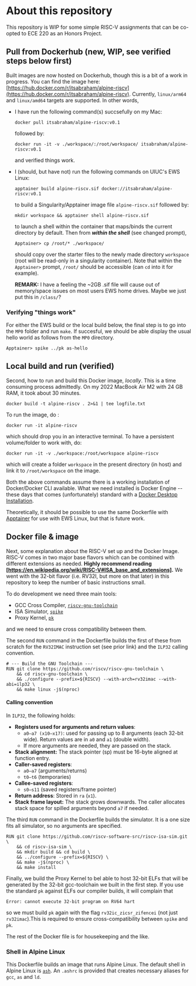 # About this repository 

This repository is WIP for some simple RISC-V assignments that can be co-opted
to ECE 220 as an Honors Project. 

## Pull from Dockerhub (new, WIP, see verified steps below first)

Built images are now hosted on Dockerhub, though this is a bit of a work in progress. 
You can find the image here: [https://hub.docker.com/r/itsabraham/alpine-riscv](https://hub.docker.com/r/itsabraham/alpine-riscv).
Currently, `linux/arm64` and `linux/amd64` targets are supported. In other words, 

 - I have run the following command(s) succsefully on my Mac:
   
   ```
   docker pull itsabraham/alpine-riscv:v0.1
   ```
   followed by:
   
   ```
   docker run -it -v ./workspace/:/root/workspace/ itsabraham/alpine-riscv:v0.1
   ```
   and verified things work.
   
 - I (should, but have not) run the following commands on UIUC's EWS Linux:
   
   ```
   apptainer build alpine-riscv.sif docker://itsabraham/alpine-riscv:v0.1
   ```
   to build a Singularity/Apptainer image file `alpine-riscv.sif` followed by:
   ```
   mkdir workspace && apptainer shell alpine-riscv.sif
   ```
   to launch a shell within the container that maps/binds the current directory by default.
   Then from **_within the shell_** (see changed prompt),
   ```
   Apptainer> cp /root/* ./workspace/
   ```
   should copy over the starter files to the newly made directory `workspace` (root will be read-only in a singularity container). Note that within the `Apptainer>` prompt, `/root/` should be accessible (can `cd` into it for example). 

   **REMARK:** I have a feeling the ~2GB .sif file will cause out of memory/space issues on most users EWS home drives.
   Maybe we just put this in `/class/`?

### Verifying "things work"
For either the EWS build or the local build below, the final step is to go into the `MP0` folder and run `make`. 
If succesful, we should be able display the usual hello world as follows from the `MP0` directory. 

```
Apptainer> spike ../pk as-hello
```

## Local build and run (verified)

Second, how to run and build this Docker image, _locally_. This is a time consuming
process admittedly. On my 2022 MacBook Air M2 with 24 GB RAM, it took about 30
minutes. 

```
docker build -t alpine-riscv . 2>&1 | tee logfile.txt
```

To run the image, do :

```
docker run -it alpine-riscv
```

which should drop you in an interactive terminal. To have a persistent
volume/folder to work with, do:

```
docker run -it -v ./workspace:/root/workspace alpine-riscv

```

which will create a folder `workspace` in the present directory (in host) and
link it to `/root/workspace` on the image. 

Both the above commands assume there is a working installation of Docker/Docker
CLI available. What we need installed is Docker Engine -- these days that comes
(unfortunately) standard with a [Docker Desktop
Installation](https://docs.docker.com/engine/install/).

Theoretically, it should be possible to use the same Dockerfile with
[Apptainer](https://apptainer.org/docs/user/main/quick_start.html) for use with
EWS Linux, but that is future work. 

## Docker file & image 

Next, some explanation about the RISC-V set up and the Docker Image. RISC-V
comes in two major base flavors which can be combined with different extensions
as needed. **Highly recommend reading [https://en.wikipedia.org/wiki/RISC-V#ISA_base_and_extensions].**
We went with the 32-bit flavor (i.e. RV32I, but more on that later) in this
repository to keep the number of basic instructions small. 

To do development we need three main tools:

 - GCC Cross Compiler, [`riscv-gnu-toolchain`](https://github.com/riscv-collab/riscv-gnu-toolchain)
 - ISA Simulator, [`spike`](https://github.com/riscv-software-src/riscv-isa-sim)
 - Proxy Kernel, [`pk`](https://github.com/riscv-software-src/riscv-pk)

and we need to ensure cross compatibility between them. 

The second `RUN` command in the Dockerfile builds the first of these from
scratch for the `RV32IMAC` instruction set (see prior link) and the `ILP32`
calling convention. 

```
# --- Build the GNU Toolchain ---
RUN git clone https://github.com/riscv/riscv-gnu-toolchain \
    && cd riscv-gnu-toolchain \
    && ./configure --prefix=${RISCV} --with-arch=rv32imac --with-abi=ilp32 \
    && make linux -j$(nproc)

```

#### Calling convention 

In `ILP32`, the following holds: 

 - **Registers used for arguments and return values**: 
   - `a0–a7 (x10–x17)`: used for passing up to 8 arguments (each 32-bit wide).
   Return values are in `a0` and `a1` (double width). 
   - If more arguments are needed, they are passed on the stack.
 - **Stack alignment:** The stack pointer (sp) must be 16-byte aligned at
 function entry.
 - **Caller-saved registers**: 
   - `a0–a7` (arguments/returns)
   - `t0–t6` (temporaries)
 - **Callee-saved registers**:
   - `s0–s11` (saved registers/frame pointer)
 - **Return address**: Stored in `ra` (`x1`).
 - **Stack frame layout:** The stack grows downwards. The caller allocates
 stack space for spilled arguments beyond `a7` if needed.

The third `RUN` command in the Dockerfile builds the simulator. It is a one
size fits all simulator, so no arguments are specified. 

```
RUN git clone https://github.com/riscv-software-src/riscv-isa-sim.git \
    && cd riscv-isa-sim \
    && mkdir build && cd build \
    && ../configure --prefix=${RISCV} \
    && make -j$(nproc) \
    && make install 
```

Finally, we build the Proxy Kernel to bel able to host 32-bit ELFs that will be
generated by the 32-bit gcc-toolchain we built in the first step. If you use
the standard `pk` against ELFs our compiler builds, it will complain that

```
Error: cannot execute 32-bit program on RV64 hart
```
so we must build `pk` again with the flag `rv32ic_zicsr_zifencei` (not just
`rv32imac`).This is required to ensure cross-compatibility between `spike` and
`pk`. 

The rest of the Docker file is for housekeeping and the like. 

### Shell in Alpine Linux 

This Dockerfile builds an image that runs Alpine Linux. The default shell in
Alpine Linux is [`ash`](https://wiki.alpinelinux.org/wiki/BusyBox#Ash_shell).
An `.ashrc` is provided that creates necessary aliases for `gcc`, `as` and
`ld`. 



